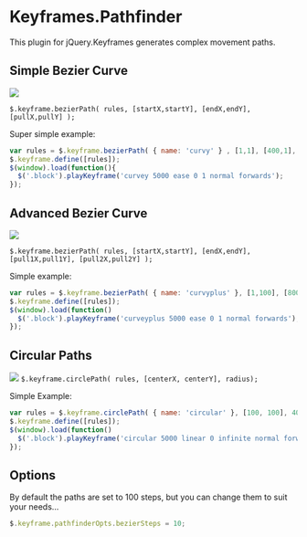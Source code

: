 Keyframes.Pathfinder
====================

This plugin for jQuery.Keyframes generates complex movement paths.

## Simple Bezier Curve
![](http://i.imgur.com/8rwTSrv.png)

```$.keyframe.bezierPath( rules, [startX,startY], [endX,endY], [pullX,pullY] );```

Super simple example:
```javascript
var rules = $.keyframe.bezierPath( { name: 'curvy' } , [1,1], [400,1], [200,300] );
$.keyframe.define([rules]);
$(window).load(function(){
  $('.block').playKeyframe('curvey 5000 ease 0 1 normal forwards');
});
```

## Advanced Bezier Curve

![](http://i.imgur.com/QJ8ewHu.png)

```$.keyframe.bezierPath( rules, [startX,startY], [endX,endY], [pull1X,pull1Y], [pull2X,pull2Y] );```

Simple example:
```javascript
var rules = $.keyframe.bezierPath( { name: 'curvyplus' }, [1,100], [800,100], [400,-100], [50, 600]);
$.keyframe.define([rules]);
$(window).load(function()
  $('.block').playKeyframe('curveyplus 5000 ease 0 1 normal forwards');
});
```

## Circular Paths
![](http://img19.imageshack.us/img19/8696/lp4r.png)
```$.keyframe.circlePath( rules, [centerX, centerY], radius);```

Simple Example:
```javascript
var rules = $.keyframe.circlePath( { name: 'circular' }, [100, 100], 40);
$.keyframe.define([rules]);
$(window).load(function()
  $('.block').playKeyframe('circular 5000 linear 0 infinite normal forwards');
});
```

## Options

By default the paths are set to 100 steps, but you can change them to suit your needs...
```javascript
$.keyframe.pathfinderOpts.bezierSteps = 10;
```
